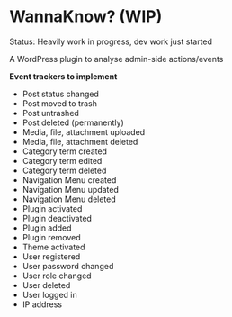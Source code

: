 # WannaKnow? (WIP)

Status: Heavily work in progress, dev work just started

A WordPress plugin to analyse admin-side actions/events

**Event trackers to implement**

- Post status changed
- Post moved to trash
- Post untrashed
- Post deleted (permanently)
- Media, file, attachment uploaded
- Media, file, attachment deleted
- Category term created
- Category term edited
- Category term deleted
- Navigation Menu created
- Navigation Menu updated
- Navigation Menu deleted
- Plugin activated
- Plugin deactivated
- Plugin added
- Plugin removed
- Theme activated
- User registered
- User password changed
- User role changed
- User deleted
- User logged in
- IP address
